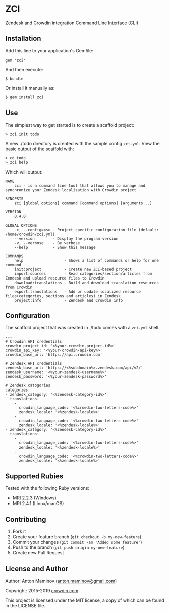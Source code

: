 # ZCI

Zendesk and Crowdin integration Command Line Interface (CLI)

## Installation

Add this line to your application's Gemfile:

```
gem 'zci'
```

And then execute:
```
$ bundle
```

Or install it manually as:

```
$ gem install zci
```

## Use

The simplest way to get started is to create a scaffold project:

```
> zci init todo
```

A new ./todo directory is created with the sample config `zci.yml`. View the basic output of the scaffold with:

```
> cd todo
> zci help
```

Which will output:

```
NAME
    zci - is a command line tool that allows you to manage and synchronize your Zendesk localization with Crowdin project

SYNOPSIS
    zci [global options] command [command options] [arguments...]

VERSION
    0.4.0

GLOBAL OPTIONS
    -c, --config=<s> - Project-specific configuration file (default: /home/crowdin/zci.yml)
    --version        - Display the program version
    -v, --verbose    - Be verbose
    --help           - Show this message

COMMANDS
    help                  - Shows a list of commands or help for one command
    init:project          - Create new ZCI-based project
    import:sources        - Read categories/section/articles from Zendesk and upload resource files to Crowdin
    download:translations - Build and download translation resources from Crowdin
    export:translations   - Add or update localized resource files(categories, sections and articles) in Zendesk
    project:info          - Zendesk and Crowdin info
```

## Configuration

The scaffold project that was created in ./todo comes with a `zci.yml` shell.

```
---
# Crowdin API credentials
crowdin_project_id: '<%your-crowdin-project-id%>'
crowdin_api_key: '<%your-crowdin-api-key%>'
crowdin_base_url: 'https://api.crowdin.com'

# Zendesk API credentials
zendesk_base_url: 'https://<%subdomain%>.zendesk.com/api/v2/'
zendesk_username: '<%your-zendesk-username%>'
zendesk_password: '<%your-zendesk-password%>'

# Zendesk catogories
categories:
- zendesk_category: '<%zendesk-category-id%>'
  translations:
    -
      crowdin_language_code: '<%crowdin-two-letters-code%>'
      zendesk_locale: '<%zendesk-locale%>'
    -
      crowdin_language_code: '<%crowdin-two-letters-code%>'
      zendesk_locale: '<%zendesk-locale%>'
- zendesk_category: '<%zendesk-category-id%>'
  translations:
    -
      crowdin_language_code: '<%crowdin-two-letters-code%>'
      zendesk_locale: '<%zendesk-locale%>'
    -
      crowdin_language_code: '<%crowdin-two-letters-code%>'
      zendesk_locale: '<%zendesk-locale%>'
```

## Supported Rubies

Tested with the following Ruby versions:

- MRI 2.2.3 (Windows)
- MRI 2.4.1 (Linux/macOS)

## Contributing

1. Fork it
2. Create your feature branch (`git checkout -b my-new-feature`)
3. Commit your changes (`git commit -am 'Added some feature'`)
4. Push to the branch (`git push origin my-new-feature`)
5. Create new Pull Request

## License and Author

Author: Anton Maminov (anton.maminov@gmail.com)

Copyright: 2015-2019 [crowdin.com](http://crowdin.com/)

This project is licensed under the MIT license, a copy of which can be found in the LICENSE file.
